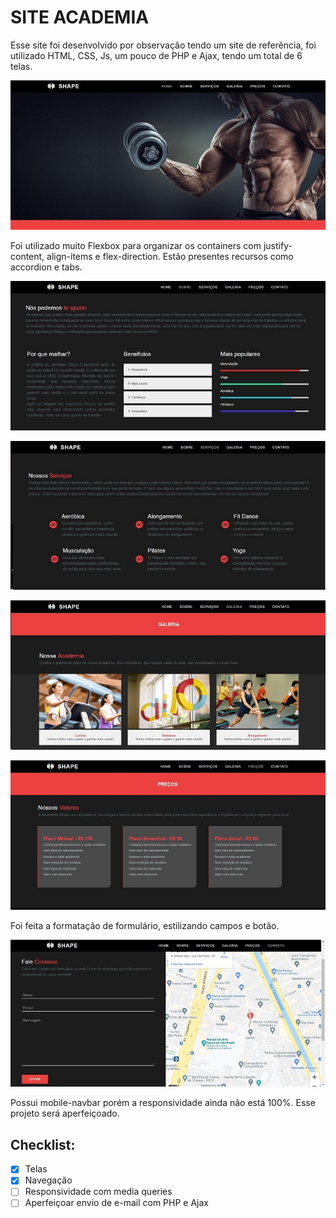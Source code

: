 # SITE ACADEMIA

Esse site foi desenvolvido por observação tendo um site de referência, foi utilizado HTML, CSS, Js, um pouco de PHP e Ajax, tendo um total de 6 telas.  
 
![](img-readme/foto_1.jpg)

Foi utilizado muito Flexbox para organizar os containers com justify-content, align-items e flex-direction. Estão presentes recursos como accordion e tabs.
 
![](img-readme/foto_2.jpg)
 
![](img-readme/foto_3.jpg)
 
![](img-readme/foto_4.jpg)

![](img-readme/foto_5.jpg)

Foi feita a formatação de formulário, estilizando campos e botão.

![](img-readme/foto_6.jpg)
 
Possui mobile-navbar porém a responsividade ainda não está 100%. Esse projeto será aperfeiçoado.

## Checklist:

- [x] Telas 
- [x] Navegação
- [ ] Responsividade com media queries
- [ ] Aperfeiçoar envio de e-mail com PHP e Ajax
